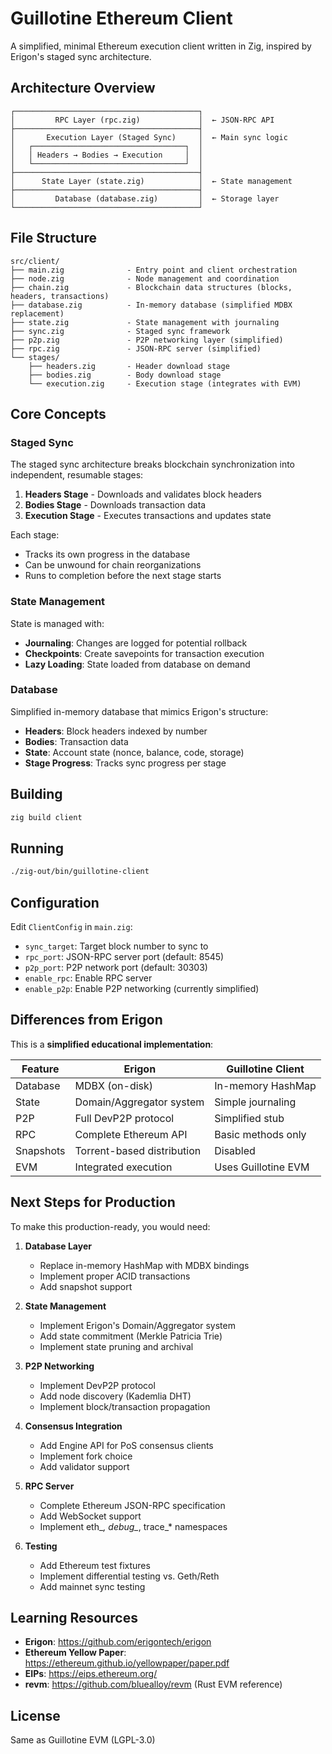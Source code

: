 # Guillotine Ethereum Client

A simplified, minimal Ethereum execution client written in Zig, inspired by Erigon's staged sync architecture.

## Architecture Overview

```
┌─────────────────────────────────────────┐
│         RPC Layer (rpc.zig)             │  ← JSON-RPC API
├─────────────────────────────────────────┤
│       Execution Layer (Staged Sync)     │  ← Main sync logic
│   ┌──────────────────────────────────┐  │
│   │ Headers → Bodies → Execution     │  │
│   └──────────────────────────────────┘  │
├─────────────────────────────────────────┤
│      State Layer (state.zig)            │  ← State management
├─────────────────────────────────────────┤
│         Database (database.zig)         │  ← Storage layer
└─────────────────────────────────────────┘
```

## File Structure

```
src/client/
├── main.zig              - Entry point and client orchestration
├── node.zig              - Node management and coordination
├── chain.zig             - Blockchain data structures (blocks, headers, transactions)
├── database.zig          - In-memory database (simplified MDBX replacement)
├── state.zig             - State management with journaling
├── sync.zig              - Staged sync framework
├── p2p.zig               - P2P networking layer (simplified)
├── rpc.zig               - JSON-RPC server (simplified)
└── stages/
    ├── headers.zig       - Header download stage
    ├── bodies.zig        - Body download stage
    └── execution.zig     - Execution stage (integrates with EVM)
```

## Core Concepts

### Staged Sync

The staged sync architecture breaks blockchain synchronization into independent, resumable stages:

1. **Headers Stage** - Downloads and validates block headers
2. **Bodies Stage** - Downloads transaction data
3. **Execution Stage** - Executes transactions and updates state

Each stage:
- Tracks its own progress in the database
- Can be unwound for chain reorganizations
- Runs to completion before the next stage starts

### State Management

State is managed with:
- **Journaling**: Changes are logged for potential rollback
- **Checkpoints**: Create savepoints for transaction execution
- **Lazy Loading**: State loaded from database on demand

### Database

Simplified in-memory database that mimics Erigon's structure:
- **Headers**: Block headers indexed by number
- **Bodies**: Transaction data
- **State**: Account state (nonce, balance, code, storage)
- **Stage Progress**: Tracks sync progress per stage

## Building

```bash
zig build client
```

## Running

```bash
./zig-out/bin/guillotine-client
```

## Configuration

Edit `ClientConfig` in `main.zig`:
- `sync_target`: Target block number to sync to
- `rpc_port`: JSON-RPC server port (default: 8545)
- `p2p_port`: P2P network port (default: 30303)
- `enable_rpc`: Enable RPC server
- `enable_p2p`: Enable P2P networking (currently simplified)

## Differences from Erigon

This is a **simplified educational implementation**:

| Feature | Erigon | Guillotine Client |
|---------|--------|-------------------|
| Database | MDBX (on-disk) | In-memory HashMap |
| State | Domain/Aggregator system | Simple journaling |
| P2P | Full DevP2P protocol | Simplified stub |
| RPC | Complete Ethereum API | Basic methods only |
| Snapshots | Torrent-based distribution | Disabled |
| EVM | Integrated execution | Uses Guillotine EVM |

## Next Steps for Production

To make this production-ready, you would need:

1. **Database Layer**
   - Replace in-memory HashMap with MDBX bindings
   - Implement proper ACID transactions
   - Add snapshot support

2. **State Management**
   - Implement Erigon's Domain/Aggregator system
   - Add state commitment (Merkle Patricia Trie)
   - Implement state pruning and archival

3. **P2P Networking**
   - Implement DevP2P protocol
   - Add node discovery (Kademlia DHT)
   - Implement block/transaction propagation

4. **Consensus Integration**
   - Add Engine API for PoS consensus clients
   - Implement fork choice
   - Add validator support

5. **RPC Server**
   - Complete Ethereum JSON-RPC specification
   - Add WebSocket support
   - Implement eth_*, debug_*, trace_* namespaces

6. **Testing**
   - Add Ethereum test fixtures
   - Implement differential testing vs. Geth/Reth
   - Add mainnet sync testing

## Learning Resources

- **Erigon**: https://github.com/erigontech/erigon
- **Ethereum Yellow Paper**: https://ethereum.github.io/yellowpaper/paper.pdf
- **EIPs**: https://eips.ethereum.org/
- **revm**: https://github.com/bluealloy/revm (Rust EVM reference)

## License

Same as Guillotine EVM (LGPL-3.0)

